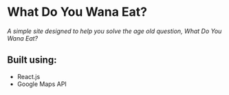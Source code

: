 # What Do You Wana Eat?
*A simple site designed to help you solve the age old question, What Do You Wana Eat?*

## Built using:
- React.js
- Google Maps API
